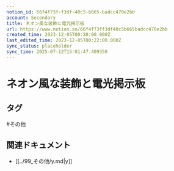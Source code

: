 ```yaml
---
notion_id: 66f4f73f-f3df-40c5-b665-badcc470e2bb
account: Secondary
title: ネオン風な装飾と電光掲示板
url: https://www.notion.so/66f4f73ff3df40c5b665badcc470e2bb
created_time: 2023-12-05T00:20:00.000Z
last_edited_time: 2023-12-05T00:22:00.000Z
sync_status: placeholder
sync_time: 2025-07-12T15:01:47.409350
---
```

# ネオン風な装飾と電光掲示板


## タグ

#その他 

## 関連ドキュメント

- [[../99_その他/y.md|y]]
